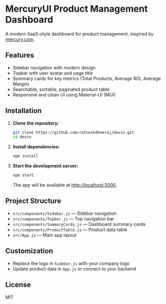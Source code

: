 # MercuryUI Product Management Dashboard

A modern SaaS-style dashboard for product management, inspired by [mercury.com](https://mercury.com).

## Features
- Sidebar navigation with modern design
- Topbar with user avatar and page title
- Summary cards for key metrics (Total Products, Average ROI, Average Margin)
- Searchable, sortable, paginated product table
- Responsive and clean UI using Material-UI (MUI)

## Installation

1. **Clone the repository:**
   ```bash
   git clone https://github.com/ratneshdheeraj/devin.git
   cd devin
   ```

2. **Install dependencies:**
   ```bash
   npm install
   ```

3. **Start the development server:**
   ```bash
   npm start
   ```
   The app will be available at [http://localhost:3000](http://localhost:3000).

## Project Structure
- `src/components/Sidebar.js` — Sidebar navigation
- `src/components/Topbar.js` — Top navigation bar
- `src/components/SummaryCards.js` — Dashboard summary cards
- `src/components/ProductTable.js` — Product data table
- `src/App.js` — Main app layout

## Customization
- Replace the logo in `Sidebar.js` with your company logo
- Update product data in `App.js` or connect to your backend

## License
MIT 